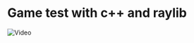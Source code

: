 # Game test with c++ and raylib

![Video](https://github.com/user-attachments/assets/23821821-3bc8-426e-b96d-ee12fd39c3b3)

